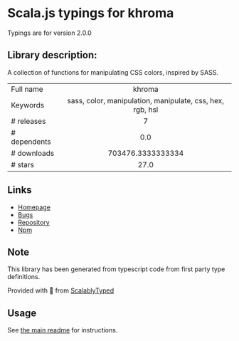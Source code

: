 
# Scala.js typings for khroma

Typings are for version 2.0.0

## Library description:
A collection of functions for manipulating CSS colors, inspired by SASS.

|                    |                 |
| ------------------ | :-------------: |
| Full name          | khroma |
| Keywords           | sass, color, manipulation, manipulate, css, hex, rgb, hsl |
| # releases         | 7 |
| # dependents       | 0.0 |
| # downloads        | 703476.3333333334 |
| # stars            | 27.0 |

## Links
- [Homepage](https://github.com/fabiospampinato/khroma#readme)
- [Bugs](https://github.com/fabiospampinato/khroma/issues)
- [Repository](https://github.com/fabiospampinato/khroma)
- [Npm](https://www.npmjs.com/package/khroma)
    


## Note
This library has been generated from typescript code from first party type definitions.

Provided with :purple_heart: from [ScalablyTyped](https://github.com/oyvindberg/ScalablyTyped)

## Usage
See [the main readme](../../readme.md) for instructions.


